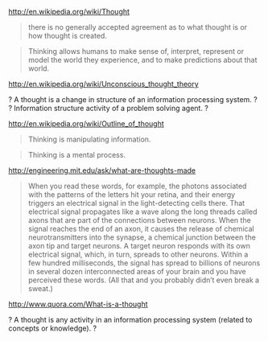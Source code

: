 
http://en.wikipedia.org/wiki/Thought

> there is no generally accepted agreement as to what thought is or how thought is created.

> Thinking allows humans to make sense of, interpret, represent or model the world they experience, and to make predictions about that world.

http://en.wikipedia.org/wiki/Unconscious_thought_theory

? A thought is a change in structure of an information processing system. ?
? Information structure activity of a problem solving agent. ?

http://en.wikipedia.org/wiki/Outline_of_thought

> Thinking is manipulating information.

> Thinking is a mental process.

http://engineering.mit.edu/ask/what-are-thoughts-made

> When you read these words, for example, the photons associated with the patterns of the letters hit your retina, and their energy triggers an electrical signal in the light-detecting cells there. That electrical signal propagates like a wave along the long threads called axons that are part of the connections between neurons. When the signal reaches the end of an axon, it causes the release of chemical neurotransmitters into the synapse, a chemical junction between the axon tip and target neurons. A target neuron responds with its own electrical signal, which, in turn, spreads to other neurons. Within a few hundred milliseconds, the signal has spread to billions of neurons in several dozen interconnected areas of your brain and you have perceived these words. (All that and you probably didn’t even break a sweat.)

http://www.quora.com/What-is-a-thought

? A thought is any activity in an information processing system (related to concepts or knowledge). ?
